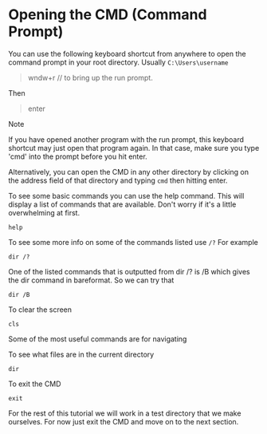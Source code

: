 # Opening the CMD (Command Prompt)

You can use the following keyboard shortcut from anywhere to open the command prompt in your root directory. Usually `C:\Users\username`

> wndw+r // to bring up the run prompt.

Then 

> enter

> [!NOTE]
> If you have opened another program with the run prompt, this keyboard shortcut may just open that program again. In that case, make sure you type 'cmd' into the prompt before you hit enter.

Alternatively, you can open the CMD in any other directory by clicking on the address field of that directory and typing `cmd` then hitting enter.

To see some basic commands you can use the help command. This will display a list of commands that are available. Don't worry if it's a little overwhelming at first.

```console
help
```

To see some more info on some of the commands listed use `/?` 
For example

```console
dir /?
```

One of the listed commands that is outputted from dir /? is /B which gives the dir command in bareformat. So we can try that

```console
dir /B
```

To clear the screen 

```console
cls
```

Some of the most useful commands are for navigating

To see what files are in the current directory 

```console
dir
```

To exit the CMD
```console
exit
```

For the rest of this tutorial we will work in a test directory that we make ourselves. For now just exit the CMD and move on to the next section. 


